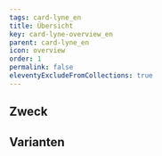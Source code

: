 ```yaml
---
tags: card-lyne_en
title: Übersicht
key: card-lyne-overview_en
parent: card-lyne_en
icon: overview
order: 1
permalink: false
eleventyExcludeFromCollections: true
---
```


## Zweck

## Varianten

